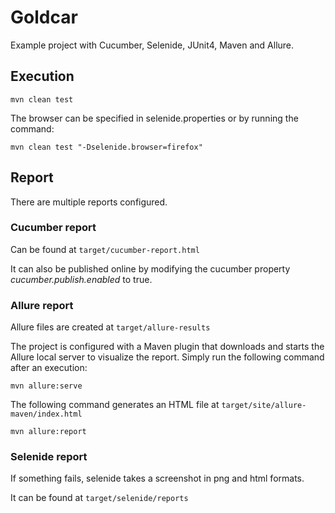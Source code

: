 # Goldcar

Example project with Cucumber, Selenide, JUnit4, Maven and Allure.

## Execution

``` Shell
mvn clean test
```

The browser can be specified in selenide.properties or by running the command:

``` Shell
mvn clean test "-Dselenide.browser=firefox"
```

## Report

There are multiple reports configured.

### Cucumber report

Can be found at `target/cucumber-report.html`

It can also be published online by modifying the cucumber property *cucumber.publish.enabled* to true.

### Allure report

Allure files are created at `target/allure-results`

The project is configured with a Maven plugin that downloads and starts the Allure local server to visualize the report.
Simply run the following command after an execution:

``` Shell
mvn allure:serve
```

The following command generates an HTML file at `target/site/allure-maven/index.html`

``` Shell
mvn allure:report
```

### Selenide report

If something fails, selenide takes a screenshot in png and html formats.

It can be found at `target/selenide/reports`
